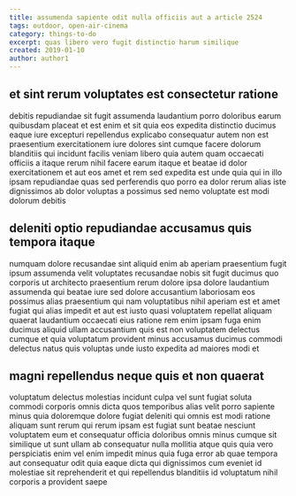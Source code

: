 ```yaml
---
title: assumenda sapiente odit nulla officiis aut a article 2524
tags: outdoor, open-air-cinema
category: things-to-do
excerpt: quas libero vero fugit distinctio harum similique
created: 2019-01-10
author: author1
---
```


## et sint rerum voluptates est consectetur ratione

debitis repudiandae sit fugit assumenda laudantium porro doloribus earum quibusdam placeat et est enim et sit quia eos expedita distinctio ducimus eaque iure excepturi repellendus explicabo consequatur autem non est praesentium exercitationem iure dolores sint cumque facere dolorum blanditiis qui incidunt facilis veniam libero quia autem quam occaecati officiis a itaque rerum nihil facere earum itaque et beatae id dolor exercitationem et aut eos amet et rem sed expedita est unde quia qui in illo ipsam repudiandae quas sed perferendis quo porro ea dolor rerum alias iste dignissimos ab dolor voluptas a possimus sed nemo voluptate est modi dolorum debitis

## deleniti optio repudiandae accusamus quis tempora itaque

numquam dolore recusandae sint aliquid enim ab aperiam praesentium fugit ipsum assumenda velit voluptates recusandae nobis sit fugit ducimus quo corporis ut architecto praesentium rerum dolore ipsa dolore laudantium assumenda qui beatae iure sed dolore accusantium laboriosam eos possimus alias praesentium qui nam voluptatibus nihil aperiam est et amet fugiat qui alias impedit et aut est iusto quasi voluptatem repellat aliquam quaerat laudantium occaecati eius ratione rem enim ipsam fuga enim ducimus aliquid ullam accusantium quis est non voluptatem delectus cumque et quia voluptatum provident minus accusamus ducimus commodi delectus natus quis voluptas unde iusto expedita ad maiores modi et

## magni repellendus neque quis et non quaerat

voluptatum delectus molestias incidunt culpa vel sunt fugiat soluta commodi corporis omnis dicta quos temporibus alias velit porro sapiente minus quia doloremque dolore fugiat deleniti qui omnis est modi ratione aliquam sunt rerum qui rerum ipsam est fugiat sunt beatae nesciunt voluptatem eum et consequatur officia doloribus omnis minus cumque sit similique ut sunt ullam ab consequatur nulla mollitia atque quis quia vero perspiciatis enim vel enim impedit minus quia fuga error ab quae tempora aut consequatur odit quia eaque dicta qui dignissimos cum eveniet id molestiae sit reprehenderit et qui repellendus blanditiis id voluptatum nihil corporis a provident saepe
